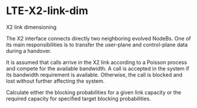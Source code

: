 # LTE-X2-link-dim
X2 link dimensioning

The X2 interface connects directly two neighboring evolved NodeBs. One of its main responsibilities is to transfer the user-plane and control-plane data during a handover. 

It is assumed that calls arrive in the X2 link according to a Poisson process and compete for the available bandwidth. A call is accepted in the system if its bandwidth requirement is available. Otherwise, the call is blocked and lost without further affecting the system.

Calculate either the blocking probabilities for a given link capacity or the required capacity for specified target blocking probabilities.
